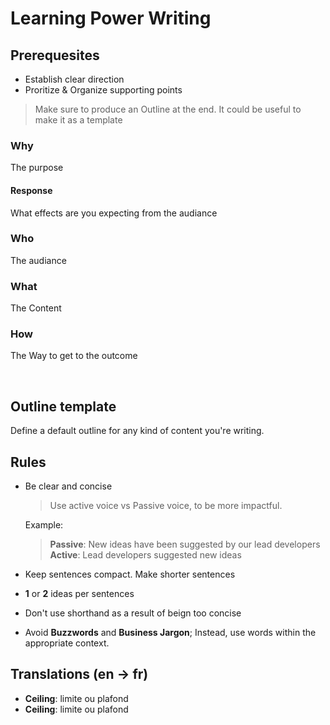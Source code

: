 # Learning Power Writing

## Prerequesites

* Establish clear direction 
* Proritize & Organize supporting points

> Make sure to produce an Outline at the end.
> It could be useful to make it as a template

### Why 

The purpose

#### Response

What effects are you expecting from the audiance

### Who

The audiance

### What

The Content

### How 

The Way to get to the outcome

<br>

## Outline template

Define a default outline for any kind of content you're writing.

## Rules

* Be clear and concise

  > Use active voice vs Passive voice, to be more impactful. 

  Example:
  > 
  > **Passive**: New ideas have been suggested by our lead developers<br>
  > **Active**: Lead developers suggested new ideas

* Keep sentences compact. Make shorter sentences
* **1** or **2** ideas per sentences
* Don't use shorthand as a result of beign too concise
* Avoid **Buzzwords** and **Business Jargon**; Instead, use words within the appropriate context.

## Translations (en -> fr)

* **Ceiling**: limite ou plafond
* **Ceiling**: limite ou plafond

